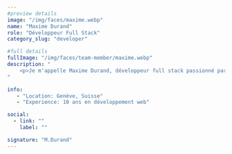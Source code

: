 ```yaml
---
#preview details
image: "/img/faces/maxime.webp"
name: "Maxime Durand"
role: "Développeur Full Stack"
category_slug: "developer"

#full details
fullImage: "/img/faces/team-member/maxime.webp"
description: "
    <p>Je m'appelle Maxime Durand, développeur full stack passionné par l'innovation et la résolution de défis techniques. Avec plus de cinq ans d'expérience en développement web, j'ai acquis une solide expertise dans la création de solutions performantes et évolutives. Je suis motivé par la recherche de nouvelles technologies pour améliorer les projets et l'expérience utilisateur, tout en veillant à la qualité et à la sécurité du code. Mon objectif est de transformer les idées en applications concrètes et efficaces, et d'apporter une valeur ajoutée à chaque projet auquel je participe.</p>
"

info:
   - "Location: Genève, Suisse"
   - "Experience: 10 ans en développement web"

social:
  - link: ""
    label: ""

signature: "M.Durand"
---
```

